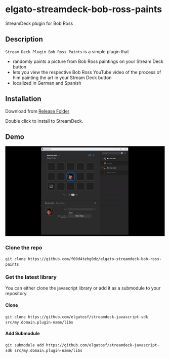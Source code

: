 # elgato-streamdeck-bob-ross-paints
 StreamDeck plugin for Bob Ross

## Description

`Stream Deck Plugin Bob Ross Paints` is a simple plugin that

- randomly paints a picture from Bob Ross paintings on your Stream Deck button
- lets you view the respective Bob Ross YouTube video of the process of him painting the art in your Stream Deck button
- localized in German and Spanish

## Installation

Download from [Release Folder](Release/com.f00d4tehg0dz.bobrosspaints.streamDeckPlugin)

Double click to install to StreamDeck.

## Demo

![](https://github.com/f00d4tehg0dz/elgato-streamdeck-bob-ross-paints/blob/main/screenshot/bob-ross-paints.gif?raw=true)

### Clone the repo

```git clone https://github.com/f00d4tehg0dz/elgato-streamdeck-bob-ross-paints```

### Get the latest library

You can either clone the javascript library or add it as a submodule to your repository.

#### Clone

```git clone https://github.com/elgatosf/streamdeck-javascript-sdk src/my.domain.plugin-name/libs```

#### Add Submodule

```git submodule add https://github.com/elgatosf/streamdeck-javascript-sdk src/my.domain.plugin-name/libs```
